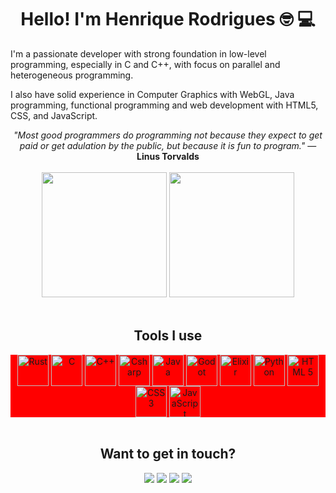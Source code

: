 <div align="center">
  <h1>Hello! I'm Henrique Rodrigues 🤓 💻</h1>
</div>

I'm a passionate developer with strong foundation in low-level programming, especially in C and C++, with focus on parallel and heterogeneous programming.

I also have solid experience in Computer Graphics with WebGL, Java programming, functional programming and web development with HTML5, CSS, and JavaScript.

<div align="center">
  <i>"Most good programmers do programming not because they expect to get paid or get adulation by the public, but because it is fun to program."</i>
  ― <b>Linus Torvalds</b>
</div>

<br/>

<!-- Github stats -->
<div align="center">
  <img height="200em" src="https://github-readme-stats.vercel.app/api?username=Equiel-1703&show_icons=true&theme=dracula&count_private=true"/>
  <img height="200em" src="https://github-readme-stats.vercel.app/api/top-langs/?username=Equiel-1703&layout=compact&langs_count=9&theme=dracula"/>
</div>

<br/>

<!-- Languages Icons -->
<div align="center">
  <h2>Tools I use</h2>
</div>

<div style="display: block;background-color: red;" align="center">
  <img align="center" alt="Rust" height="50" width="50" src="https://prev.rust-lang.org/logos/rust-logo-512x512.png"/>
  <img align="center" alt="C" height="50" width="50" src="https://cdn.jsdelivr.net/gh/devicons/devicon@latest/icons/c/c-line.svg"/>
  <img align="center" alt="C++" height="50" width="50" src="https://cdn.jsdelivr.net/gh/devicons/devicon/icons/cplusplus/cplusplus-plain.svg"/>
  <img align="center" alt="Csharp" height="50" width="50" src="https://cdn.jsdelivr.net/gh/devicons/devicon/icons/csharp/csharp-plain.svg"/>
  <img align="center" alt="Java" height="50" width="50" src="https://cdn.jsdelivr.net/gh/devicons/devicon/icons/java/java-plain.svg"/>
  <img align="center" alt="Godot" height="50" widht="50" src="https://cdn.jsdelivr.net/gh/devicons/devicon@latest/icons/godot/godot-original.svg"/>
  <img align="center" alt="Elixir" height="50" width="50" src="https://cdn.jsdelivr.net/gh/devicons/devicon/icons/elixir/elixir-original.svg"/>
  <img align="center" alt="Python" height="50" width="50" src="https://cdn.jsdelivr.net/gh/devicons/devicon/icons/python/python-original.svg"/>
  <img align="center" alt="HTML 5" height="50" widht="50" src="https://cdn.jsdelivr.net/gh/devicons/devicon/icons/html5/html5-plain-wordmark.svg"/>
  <img align="center" alt="CSS 3" height="50" widht="50" src="https://cdn.jsdelivr.net/gh/devicons/devicon@latest/icons/css3/css3-plain-wordmark.svg"/>
  <img align="center" alt="JavaScript" height="50" widht="50" src="https://cdn.jsdelivr.net/gh/devicons/devicon@latest/icons/javascript/javascript-plain.svg"/>
</div>

<br/>

<!-- Social networks -->
<div align="center">
  <h2>Want to get in touch?</h2>
</div>

<div align="center"> 
  <a href="https://www.youtube.com/channel/UCKV6skzLkjBmvOWPWd75YSQ" target="_blank"><img src="https://img.shields.io/badge/YouTube-FF0000?style=for-the-badge&logo=youtube&logoColor=white" target="_blank"/></a>
  <a href="https://discordapp.com/users/1315370062403862619" target="_blank"><img src="https://img.shields.io/badge/Discord-5865F2?style=for-the-badge&logo=discord&logoColor=white" target="_blank"></a>
  <a href="https://www.linkedin.com/in/henrique-gabriel-rod/" target="_blank"><img src="https://img.shields.io/badge/LinkedIn-0077B5?style=for-the-badge&logo=linkedin&logoColor=white" target="_blank"></a>
  <a href="mailto:henriquegabriel22.hg@gmail.com" target="_blank"><img src="https://img.shields.io/badge/Gmail-D14836?style=for-the-badge&logo=gmail&logoColor=white" target="_blank"></a>
</div>
